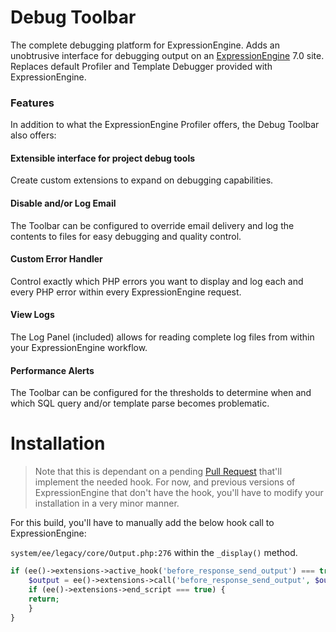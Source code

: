 Debug Toolbar
====================

The complete debugging platform for ExpressionEngine. Adds an unobtrusive interface for debugging output on an [ExpressionEngine](http://expressionengine.com "ExpressionEngine") 7.0 site. Replaces default Profiler and Template Debugger provided with ExpressionEngine.

### Features

In addition to what the ExpressionEngine Profiler offers, the Debug Toolbar also offers:

#### Extensible interface for project debug tools

Create custom extensions to expand on debugging capabilities. 

#### Disable and/or Log Email 

The Toolbar can be configured to override email delivery and log the contents to files for easy debugging and quality control. 

#### Custom Error Handler

Control exactly which PHP errors you want to display and log each and every PHP error within every ExpressionEngine request.

#### View Logs 

The Log Panel (included) allows for reading complete log files from within your ExpressionEngine workflow. 

#### Performance Alerts

The Toolbar can be configured for the thresholds to determine when and which SQL query and/or template parse becomes problematic.

Installation 
=============

> Note that this is dependant on a pending [Pull Request](https://github.com/ExpressionEngine/ExpressionEngine/pull/3893) that'll implement the needed hook. For now, and previous versions of ExpressionEngine that don't have the hook, you'll have to modify your installation in a very minor manner. 

For this build, you'll have to manually add the below hook call to ExpressionEngine:

`system/ee/legacy/core/Output.php:276` within the `_display()` method. 

```php
if (ee()->extensions->active_hook('before_response_send_output') === true) {
    $output = ee()->extensions->call('before_response_send_output', $output);
    if (ee()->extensions->end_script === true) {
	return;
    }
}
```
